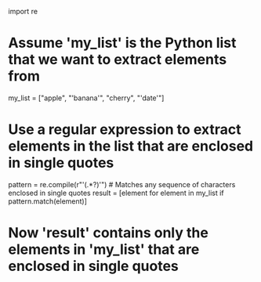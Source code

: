 import re

# Assume 'my_list' is the Python list that we want to extract elements from
my_list = ["apple", "'banana'", "cherry", "'date'"]

# Use a regular expression to extract elements in the list that are enclosed in single quotes
pattern = re.compile(r"'(.*?)'")  # Matches any sequence of characters enclosed in single quotes
result = [element for element in my_list if pattern.match(element)]

# Now 'result' contains only the elements in 'my_list' that are enclosed in single quotes
